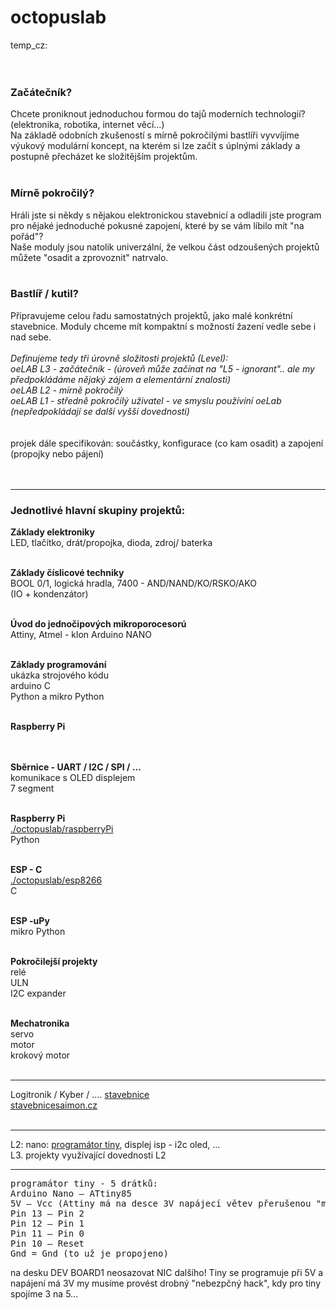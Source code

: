 # octopuslab
temp_cz:<br />
<br /><br />
<h3>Začátečník?</h3>
Chcete proniknout jednoduchou formou do tajů moderních technologií?
(elektronika, robotika, internet věcí...)<br />
Na základě odobních zkušeností
s mírně pokročilými bastlíři vyvvíjíme výukový modulární koncept, na kterém si lze začít s úplnými základy
a postupně přecházet ke složitějším projektům.<br /><br />

<h3>Mírně pokročilý?</h3>
Hráli jste si někdy s nějakou elektronickou stavebnicí
a odladili jste program pro nějaké jednoduché pokusné zapojení, které by se vám líbilo mít "na pořád"?<br />
Naše moduly jsou natolik univerzální, že velkou část odzoušených projektů
můžete "osadit a zprovoznit" natrvalo.<br /><br />

<h3>Bastlíř / kutil?</h3>
Připravujeme celou řadu samostatných projektů, jako malé konkrétní stavebnice. Moduly chceme mít kompaktní s možností žazení vedle sebe i nad sebe.
<br />
<br />
<i>
Definujeme tedy tři úrovně složitosti projektů (Level):<br />
oeLAB L3 - začátečník - (úroveň může začínat na "L5 - ignorant".. ale my předpokládáme nějaký zájem a elementární znalosti)<br />
oeLAB L2 - mírně pokročilý<br />
oeLAB L1 - středně pokročilý uživatel - ve smyslu používíní oeLab (nepředpokládají se další vyšší dovednosti)<br /> 
</i><br /><br />
projek dále specifikován: součástky, konfigurace (co kam osadit) a zapojení (propojky nebo pájení)<br /><br /><br />
  
<hr />
<h3>Jednotlivé hlavní skupiny projektů:</h3>
<b>Základy elektroniky</b><br />
LED, tlačítko, drát/propojka, dioda, zdroj/ baterka<br />
<br />

<b>Základy číslicové techniky</b><br />
BOOL 0/1, logická hradla, 7400 - AND/NAND/KO/RSKO/AKO<br /> 
(IO + kondenzátor)<br />
<br />

<b>Úvod do jednočipových mikroporocesorú</b><br />
Attiny, Atmel - klon Arduino NANO<br />
<br />

<b>Základy programování</b><br />
ukázka strojového kódu<br />
arduino C<br />
Python a mikro Python<br />
<br />

<b>Raspberry Pi</b><br />
<br />

<br /><b>Sběrnice - UART / I2C / SPI / ...</b><br />
komunikace s OLED displejem<br />
7 segment<br />
<br />

<b>Raspberry Pi</b><br />
<a href=https://github.com/octopusengine/octopuslab/tree/master/rpi-python>./octopuslab/raspberryPi</a><br />
Python<br />
<br />

<b>ESP - C</b><br />
<a href=https://github.com/octopusengine/octopuslab/tree/master/esp8266>./octopuslab/esp8266</a><br />
C<br />
<br />

<b>ESP -uPy</b><br />
mikro Python<br />
<br />

<b>Pokročilejší projekty</b><br />
relé<br />
ULN<br />
I2C expander<br />
<br />

<b>Mechatronika</b><br />
servo<br />
motor<br />
krokový motor<br />
<br />

<hr />
Logitronik / Kyber / .... <a href=http://www.nostalcomp.cz/digistav.php>stavebnice</a><br />
<a href=https://www.stavebnicesaimon.cz/>stavebnicesaimon.cz</a>
<br /><br /><hr />
L2: nano: <a href=https://create.arduino.cc/projecthub/arjun/programming-attiny85-with-arduino-uno-afb829>programátor tiny</a>, 
displej isp - i2c oled, ...<br />
L3. projekty využívající dovednosti L2<br />
<hr />
<pre>
programátor tiny - 5 drátků:
Arduino Nano – ATtiny85
5V – Vcc (Attiny má na desce 3V napájecí větev přerušenou "mikro jumperem")
Pin 13 – Pin 2
Pin 12 – Pin 1
Pin 11 – Pin 0
Pin 10 – Reset
Gnd = Gnd (to už je propojeno)
</pre>
na desku DEV BOARD1 neosazovat NIC dalšího! Tiny se programuje při 5V a napájení má 3V
my musíme provést drobný "nebezpčný hack", kdy pro tiny spojíme 3 na 5...<br />

